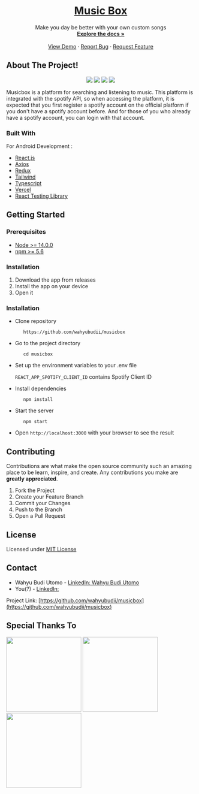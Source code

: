 <!--
*** Thanks for checking out the Best-README-Template. If you have a suggestion
*** that would make this better, please fork the repo and create a pull request
*** or simply open an issue with the tag "enhancement".
*** Thanks again! Now go create something AMAZING! :D
-->



<!-- PROJECT SHIELDS -->
<!--
*** I'm using markdown "reference style" links for readability.
*** Reference links are enclosed in brackets [ ] instead of parentheses ( ).
*** See the bottom of this document for the declaration of the reference variables
*** for contributors-url, forks-url, etc. This is an optional, concise syntax you may use.
*** https://www.markdownguide.org/basic-syntax/#reference-style-links
-->

<!-- PROJECT LOGO -->

<br />
<p align="center">
  <a href="https://musicbox.vercel.app/">
    <h1 align="center">Music Box</h1>
  </a>

  <p align="center">
    Make you day be better with your own custom songs
    <br />
    <a href="https://github.com/wahyubudii/musicbox"><strong>Explore the docs »</strong></a>
    <br />
    <br />
    <a href="https://musicbox.vercel.app/" target="_blank">View Demo</a>
    ·
    <a href="https://github.com/wahyubudii/musicbox/issues">Report Bug</a>
    ·
    <a href="https://github.com/wahyubudii/musicbox/issues">Request Feature</a>
  </p>
</p>

<!-- ABOUT THE PROJECT -->
## About The Project!
<p align="center">
<img src="https://user-images.githubusercontent.com/79882296/164763358-e7237ae6-6f7e-4340-836f-5f44df42a161.jpg" height="auto"></img>
<img src="https://user-images.githubusercontent.com/79882296/164763357-9a2545be-ac6e-40fb-952d-3cc86704d1cc.jpg" height="auto"></img>
<img src="https://user-images.githubusercontent.com/79882296/164763354-7a437726-8d3b-4149-aaed-4ca0a7b5e12e.jpg" height="auto"></img>
<img src="https://user-images.githubusercontent.com/79882296/164763499-6a90f2f1-ccdb-440b-804a-6bf3435574f0.jpg" height="auto"></img>
</p>
Musicbox is a platform for searching and listening to music. This platform is integrated with the spotify API, so when accessing the platform, it is expected that you first register a spotify account on the official platform if you don't have a spotify account before. And for those of you who already have a spotify account, you can login with that account.

### Built With

For Android Development :
* [React.js](https://reactjs.org/)
* [Axios](https://axios-http.com/)
* [Redux](https://react-redux.js.org/)
* [Tailwind](https://tailwindcss.com/)
* [Typescript](https://www.typescriptlang.org/)
* [Vercel](https://vercel.com/)
* [React Testing Library](https://testing-library.com/)

<!-- GETTING STARTED -->
## Getting Started

### Prerequisites

* [Node >= 14.0.0](https://nodejs.org/en/)
* [npm >= 5.6](https://www.npmjs.com/)

### Installation

1. Download the app from releases
2. Install the app on your device
3. Open it

### Installation

* Clone repository
  ```
     https://github.com/wahyubudii/musicbox
  ```
* Go to the project directory
  ```
     cd musicbox
  ```
* Set up the environment variables to your .env file

  `REACT_APP_SPOTIFY_CLIENT_ID` contains Spotify Client ID

* Install dependencies

  ```
     npm install
  ```

* Start the server
  ```
     npm start
  ```
* Open `http://localhost:3000` with your browser to see the result


<!-- CONTRIBUTING -->
## Contributing

Contributions are what make the open source community such an amazing place to be learn, inspire, and create. Any contributions you make are **greatly appreciated**.

1. Fork the Project
2. Create your Feature Branch 
3. Commit your Changes 
4. Push to the Branch 
5. Open a Pull Request


<!-- LICENSE -->
## License

Licensed under [MIT License](https://github.com/wahyubudii/musicbox/blob/main/LICENSE)



<!-- CONTACT -->
## Contact

* Wahyu Budi Utomo - [LinkedIn: Wahyu Budi Utomo](https://www.linkedin.com/in/wahyubudiutomo/)
* You(?) - [LinkedIn: ]()

Project Link: [https://github.com/wahyubudii/musicbox](https://github.com/wahyubudii/musicbox)




## Special Thanks To
<a href="https://www.anakbangsabisa.org/generasi-gigih/"><img src="https://user-images.githubusercontent.com/37680589/164714521-c2a103cf-4f6d-436e-9e78-fa02efe6028d.png" width="200px" height="auto"></a>
<a href="https://www.gotocompany.com//"><img src="https://upload.wikimedia.org/wikipedia/commons/thumb/8/88/GoTo_logo.svg/1200px-GoTo_logo.svg.png" width="200px" height="auto"></a>
<a href="https://kampusmerdeka.kemdikbud.go.id//"><img src="https://www.kalderanews.com/wp-content/uploads/2020/09/Logo-Kampus-Merdeka-diluncurkan.jpg" width="200px" height="auto"></a>

